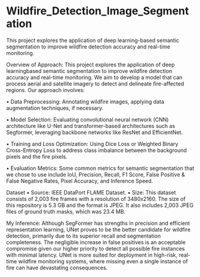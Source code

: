 # Wildfire_Detection_Image_Segmentation
This project explores the application of deep learning-based semantic segmentation to improve wildfire detection accuracy and real-time monitoring.

Overview of Approach:
This project explores the application of deep learningbased semantic segmentation to improve wildfire detection
accuracy and real-time monitoring. We aim to develop a
model that can process aerial and satellite imagery to detect
and delineate fire-affected regions. Our approach involves:

• Data Preprocessing: Annotating wildfire images, applying data augmentation techniques, if necessary.

• Model Selection: Evaluating convolutional neural network (CNN) architecture like U-Net and
transformer-based architectures such as Segformer,
leveraging backbone networks like ResNet and EfficientNet.

• Training and Loss Optimization: Using Dice Loss or
Weighted Binary Cross-Entropy Loss to address class
imbalance between the background pixels and the fire
pixels.

• Evaluation Metrics: Some common metrics for semantic segmentation that we chose to use include IoU,
Precision, Recall, F1 Score, False Positive & False
Negative Rates, Pixel Accuracy, and Inference Speed.

Dataset
• Source: IEEE DataPort FLAME Dataset.
• Size: This dataset consists of 2,003 fire frames with a
resolution of 3480x2160. The size of this repository is
5.3 GB and the format is JPEG. It also includes 2,003
JPEG files of ground truth masks, which was 23.4 MB.

My Inference:
Although SegFormer has strengths in precision and efficient representation learning, UNet proves to be the better
candidate for wildfire detection, primarily due to its superior recall and segmentation completeness. The negligible increase in false positives is an acceptable compromise
given our higher priority to detect all possible fire instances
with minimal latency. UNet is more suited for deployment
in high-risk, real-time wildfire monitoring systems, where
missing even a single instance of fire can have devastating
consequences.
